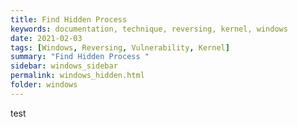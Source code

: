 ```yaml
---
title: Find Hidden Process
keywords: documentation, technique, reversing, kernel, windows
date: 2021-02-03
tags: [Windows, Reversing, Vulnerability, Kernel]
summary: "Find Hidden Process "
sidebar: windows_sidebar
permalink: windows_hidden.html
folder: windows
---
```


test